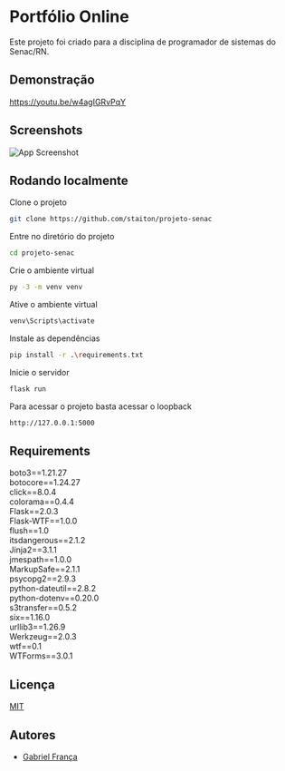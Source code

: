 
# Portfólio Online

Este projeto foi criado para a disciplina de programador de sistemas do Senac/RN.




## Demonstração

https://youtu.be/w4agIGRvPqY
## Screenshots

![App Screenshot](https://via.placeholder.com/468x300?text=App+Screenshot+Here)


## Rodando localmente

Clone o projeto

```bash
git clone https://github.com/staiton/projeto-senac
```

Entre no diretório do projeto

```bash
cd projeto-senac
```

Crie o ambiente virtual
```bash
py -3 -m venv venv 
```

Ative o ambiente virtual
```bash
venv\Scripts\activate
```

Instale as dependências
```bash
pip install -r .\requirements.txt
```

Inicie o servidor

```bash
flask run
```

Para acessar o projeto basta acessar o loopback

```bash
http://127.0.0.1:5000
```
## Requirements

boto3==1.21.27 <br>
botocore==1.24.27 <br>
click==8.0.4 <br>
colorama==0.4.4 <br>
Flask==2.0.3 <br>
Flask-WTF==1.0.0 <br>
flush==1.0 <br>
itsdangerous==2.1.2 <br>
Jinja2==3.1.1 <br>
jmespath==1.0.0 <br>
MarkupSafe==2.1.1 <br>
psycopg2==2.9.3 <br>
python-dateutil==2.8.2 <br>
python-dotenv==0.20.0 <br>
s3transfer==0.5.2 <br>
six==1.16.0 <br>
urllib3==1.26.9 <br>
Werkzeug==2.0.3 <br>
wtf==0.1 <br>
WTForms==3.0.1 <br>

## Licença

[MIT](https://choosealicense.com/licenses/mit/)


## Autores

- [Gabriel França](https://www.github.com/staiton)

